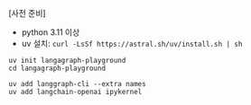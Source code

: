 [사전 준비]
- python 3.11 이상
- uv 설치: `curl -LsSf https://astral.sh/uv/install.sh | sh`

```shell
uv init langagraph-playground
cd langagraph-playground

uv add langgraph-cli --extra names
uv add langchain-openai ipykernel
```

